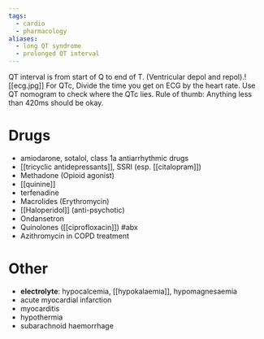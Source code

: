 ```yaml
---
tags:
  - cardio
  - pharmacology
aliases:
  - long QT syndrome
  - prolonged QT interval
---
```

QT interval is from start of Q to end of T. (Ventricular depol and repol).![[ecg.jpg]]
For QTc, Divide the time you get on ECG by the heart rate.
Use QT nomogram to check where the QTc lies. 
Rule of thumb: Anything less than 420ms should be okay. 

# Drugs
- amiodarone, sotalol, class 1a antiarrhythmic drugs
- [[tricyclic antidepressants]], SSRI (esp. [[citalopram]])
- Methadone (Opioid agonist)
- [[quinine]]
- terfenadine
- Macrolides (Erythromycin)
- [[Haloperidol]] (anti-psychotic)
- Ondansetron
- Quinolones ([[ciprofloxacin]]) #abx 
- Azithromycin in COPD treatment

# Other
- **electrolyte**: hypocalcemia, [[hypokalaemia]], hypomagnesaemia
- acute myocardial infarction
- myocarditis
- hypothermia
- subarachnoid haemorrhage